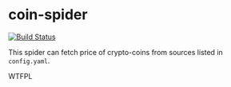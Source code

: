 coin-spider
===

[![Build Status](https://travis-ci.org/Junzki/coin-spider.svg?branch=master)](https://travis-ci.org/Junzki/coin-spider)

This spider can fetch price of crypto-coins from sources listed in `config.yaml`.


<a href="http://www.wtfpl.net/"><img
       src="http://www.wtfpl.net/wp-content/uploads/2012/12/wtfpl-badge-4.png"
       width="80" height="15" alt="WTFPL" /></a>